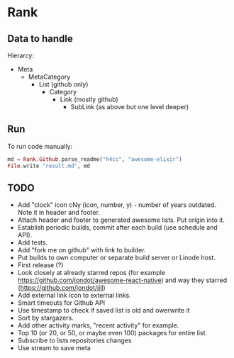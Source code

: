 # Rank

## Data to handle

Hierarcy:
- Meta
  - MetaCategory
    - List (github only)
      - Category
        - Link (mostly github)
          - SubLink (as above but one level deeper)

## Run

To run code manually:

```elixir
md = Rank.Github.parse_readme("h4cc", "awesome-elixir")
File.write "result.md", md
```

## TODO
- Add "clock" icon cNy (icon, number, y) - number of years outdated.
Note it in header and footer.
- Attach header and footer to generated awesome lists. Put origin into it.
- Establish periodic builds, commit after each build (use schedule and API).
- Add tests.
- Add "fork me on github" with link to builder.
- Put builds to own computer or separate build server or Linode host.
- First release (?)
- Look closely at already starred repos (for example https://github.com/jondot/awesome-react-native) and way they starred (https://github.com/jondot/jill)
- Add external link icon to external links.
- Smart timeouts for Github API
- Use timestamp to check if saved list is old and owerwrite it
- Sort by stargazers.
- Add other activity marks, "recent activity" for example.
- Top 10 (or 20, or 50, or maybe even 100) packages for entire list.
- Subscribe to lists repositories changes
- Use stream to save meta
